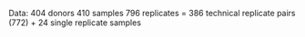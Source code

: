 Data:
404 donors
410 samples
796 replicates = 386 technical replicate pairs (772) + 24 single replicate samples 
<!--stackedit_data:
eyJoaXN0b3J5IjpbMTE0MTY2NzQxMCw0NDI4NDcwNDAsLTE4Nj
I1NDc1MTRdfQ==
-->
